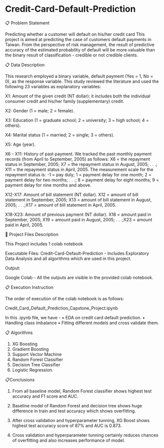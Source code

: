 # Credit-Card-Default-Prediction

📋 Problem Statement

Predicting whether a customer will default on his/her credit card
This project is aimed at predicting the case of customers default payments in Taiwan. From the perspective of risk management, the result of predictive accuracy of the estimated probability of default will be more valuable than the binary result of classification - credible or not credible clients.




📋 Data Description

This research employed a binary variable, default payment (Yes = 1, No = 0), as the response variable. This study reviewed the literature and used the following 23 variables as explanatory variables:

X1: Amount of the given credit (NT dollar): it includes both the individual consumer credit and his/her family (supplementary) credit.

X2: Gender (1 = male; 2 = female).

X3: Education (1 = graduate school; 2 = university; 3 = high school; 4 = others).

X4: Marital status (1 = married; 2 = single; 3 = others).

X5: Age (year).

X6 - X11: History of past payment. We tracked the past monthly payment records (from April to September, 2005) as follows: X6 = the repayment status in September, 2005; X7 = the repayment status in August, 2005; . . .; X11 = the repayment status in April, 2005. The measurement scale for the repayment status is: -1 = pay duly; 1 = payment delay for one month; 2 = payment delay for two months; . . .; 8 = payment delay for eight months; 9 = payment delay for nine months and above.

X12-X17: Amount of bill statement (NT dollar). X12 = amount of bill statement in September, 2005; X13 = amount of bill statement in August, 2005; . . .;X17 = amount of bill statement in April, 2005.

X18-X23: Amount of previous payment (NT dollar). X18 = amount paid in September, 2005; X19 = amount paid in August, 2005; . . .;X23 = amount paid in April, 2005.


💾 Project Files Description


This Project includes 1 colab notebook 

Executable Files:
Credit-Card-Default-Prediction - Includes Exploratory Data Analysis and all algorithms which are used in this project.

Output:

Google Colab - All the outputs are visible in the provided colab notebook.



📋 Execution Instruction

The order of execution of the colab notebook is as follows:

 Credit_Card_Default_Prediction_Capstone_Project.ipynb

In this .ipynb file, we have -
• EDA on credit card default prediction.
• Handling class imbalance
• Fitting different models and cross validate them.




📋 Algorithms

1. XG Boosting
2. Gradient Boosting
3. Support Vector Machine
4. Random Forest Classifier
5. Decision Tree Classifier
6. Logistic Regression.


📋Conclusions

1. From all baseline model, Random Forest classifier shows highest test accuracy and F1 score and AUC.

2. Baseline model of Random Forest and decision tree shows huge difference in train and test accuracy which shows overfitting.

3. After cross validation and hyperparameter tunning, XG Boost shows highest test accuracy score of 87% and AUC is 0.873.

4. Cross validation and hyperparameter tunning certainly reduces chances of overfitting and also increases performance of model.
